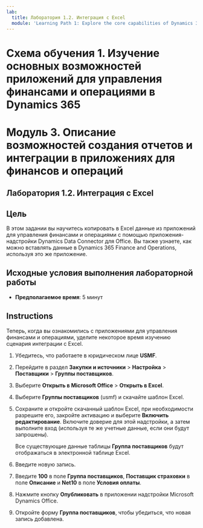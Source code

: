 ```yaml
---
lab:
  title: Лаборатория 1.2. Интеграция с Excel
  module: 'Learning Path 1: Explore the core capabilities of Dynamics 365 finance and operations apps'
---
```

# Схема обучения 1. Изучение основных возможностей приложений для управления финансами и операциями в Dynamics 365
# Модуль 3. Описание возможностей создания отчетов и интеграции в приложениях для финансов и операций

## Лаборатория 1.2. Интеграция с Excel

## Цель

В этом задании вы научитесь копировать в Excel данные из приложений для управления финансами и операциями с помощью приложения-надстройки Dynamics Data Connector для Office. Вы также узнаете, как можно вставлять данные в Dynamics 365 Finance and Operations, используя это же приложение. 

## Исходные условия выполнения лабораторной работы

   - **Предполагаемое время**: 5 минут

## Instructions

Теперь, когда вы ознакомились с приложениями для управления финансами и операциями, уделите некоторое время изучению сценария интеграции с Excel.

1.  Убедитесь, что работаете в юридическом лице **USMF**.

2.  Перейдите в раздел **Закупки и источники** > **Настройка** > **Поставщики** > **Группы поставщиков**.

3.  Выберите **Открыть в Microsoft Office** > **Открыть в Excel**.

4.  Выберите **Группы поставщиков** (usmf) и скачайте шаблон Excel.

5.  Сохраните и откройте скачанный шаблон Excel, при необходимости разрешите его, закройте активацию и выберите **Включить редактирование**. Включите доверие для этой надстройки, а затем выполните вход (используя те же учетные данные, если они будут запрошены).

    Все существующие данные таблицы **Группа поставщиков** будут отображаться в электронной таблице Excel.

6.  Введите новую запись.

7.  Введите **100** в поле **Группа поставщиков**, **Поставщик страховки** в поле **Описание** и **Net10** в поле **Условия оплаты**.

8.  Нажмите кнопку **Опубликовать** в приложении надстройки Microsoft Dynamics Office.

9.  Откройте форму **Группа поставщиков**, чтобы убедиться, что новая запись добавлена.

